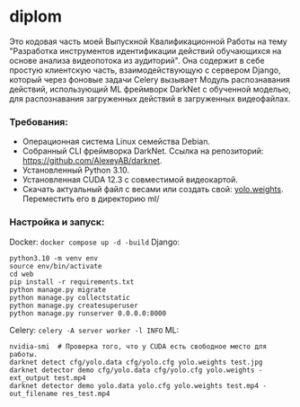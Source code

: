 # diplom
Это кодовая часть моей Выпускной Квалификационной Работы на тему
"Разработка инструментов идентификации действий обучающихся
на основе анализа видеопотока из аудиторий". Она содержит в себе
простую клиентскую часть, взаимодействующую с сервером Django,
который через фоновые задачи Celery вызывает
Модуль распознавания действий, использующий ML фреймворк DarkNet
с обученной моделью, для распознавания загруженных действий в загруженных видеофайлах.

### Требования:
* Операционная система Linux семейства Debian.
* Собранный CLI фреймворка DarkNet.
Ссылка на репозиторий: https://github.com/AlexeyAB/darknet.
* Установленный Python 3.10.
* Установленная CUDA 12.3 с совместимой видеокартой.
* Скачать актуальный файл с весами или создать свой:
[yolo.weights](https://drive.google.com/file/d/1_6XE5Xws1a1AsczcWSvAa4paYwWThS67/view?usp=sharing).
Переместить его в директорию ml/

### Настройка и запуск:
Docker:
`docker compose up -d -build`
Django:
```
python3.10 -m venv env
source env/bin/activate
cd web
pip install -r requirements.txt
python manage.py migrate
python manage.py collectstatic
python manage.py createsuperuser
python manage.py runserver 0.0.0.0:8000
```
Celery:
`celery -A server worker -l INFO`
ML:
```
nvidia-smi  # Проверка того, что у CUDA есть свободное место для работы.
darknet detect cfg/yolo.data cfg/yolo.cfg yolo.weights test.jpg
darknet detector demo cfg/yolo.data cfg/yolo.cfg yolo.weights -ext_output test.mp4
darknet detector demo yolo.data yolo.cfg yolo.weights test.mp4 -out_filename res_test.mp4
```
